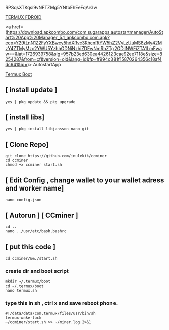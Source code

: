    
RPSqsXTKqsi9vNFTZMg5YNtbEhEeFqArGw

<a href=https://f-droid.org/repo/com.termux_1020.apk>TERMUX FDROID</a> <br>

<a href=(https://download.apkcombo.com/com.sugarapps.autostartmanager/AutoStart%20App%20Manager_5.1_apkcombo.com.apk?ecp=Y29tLnN1Z2FyYXBwcy5hdXRvc3RhcnRtYW5hZ2VyLzUuMS8zMy42MzY4ZTMyMzc2YWU5YzhhODNiNzhiZDEwNmRhZTg2ODllNWFiZTA1LmFwaw==&iat=1726939758&sig=957b23ed630ea4426123cae92ee7118e&size=8254287&from=cf&version=old&lang=id&fp=ff994c381f15870264356c18af4dc641&ip=)> AutostartApp</a> <br>

<a href=https://f-droid.org/repo/com.termux.boot_1000.apk> Termux Boot</a> <br>

## [ install update ]
```
yes | pkg update && pkg upgrade
```

## [ install libs]
```
yes | pkg install libjansson nano git
```

## [ Clone Repo]
```
git clone https://github.com/inulekik/ccminer
cd ccminer
chmod +x ccminer start.sh
```

## [ Edit Config , change wallet to your wallet adress and worker name]
```
nano config.json
```

## [ Autorun ] [ CCminer ]

```
cd ..
nano ../usr/etc/bash.bashrc
```

## [ put this code ]
```
cd ccminer/&&./start.sh

```

### create dir and boot script
```
mkdir ~/.termux/boot
cd ~/.termux/boot
nano termux.sh
```
### type this in sh , ctrl x and save reboot phone. 
```
#!/data/data/com.termux/files/usr/bin/sh
termux-wake-lock
~/ccminer/start.sh >> ~/miner.log 2>&1
```

